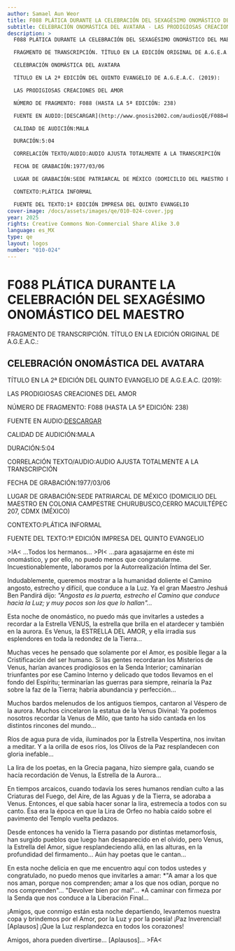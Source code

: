 ```yaml
---
author: Samael Aun Weor
title: F088 PLÁTICA DURANTE LA CELEBRACIÓN DEL SEXAGÉSIMO ONOMÁSTICO DEL MAESTRO
subtitle: CELEBRACIÓN ONOMÁSTICA DEL AVATARA - LAS PRODIGIOSAS CREACIONES DEL AMOR
description: >
  F088 PLÁTICA DURANTE LA CELEBRACIÓN DEL SEXAGÉSIMO ONOMÁSTICO DEL MAESTRO

  FRAGMENTO DE TRANSCRIPCIÓN. TÍTULO EN LA EDICIÓN ORIGINAL DE A.G.E.A.C.:

  CELEBRACIÓN ONOMÁSTICA DEL AVATARA

  TÍTULO EN LA 2ª EDICIÓN DEL QUINTO EVANGELIO DE A.G.E.A.C. (2019):

  LAS PRODIGIOSAS CREACIONES DEL AMOR

  NÚMERO DE FRAGMENTO: F088 (HASTA LA 5ª EDICIÓN: 238)

  FUENTE EN AUDIO:[DESCARGAR](http://www.gnosis2002.com/audiosQE/F088=PLATICA-DURANTE-LA-CELEBRACION-DEL-SEXAGESIMO-ONOMASTICO-DEL-MAESTRO.zip)

  CALIDAD DE AUDICIÓN:MALA

  DURACIÓN:5:04

  CORRELACIÓN TEXTO/AUDIO:AUDIO AJUSTA TOTALMENTE A LA TRANSCRIPCIÓN

  FECHA DE GRABACIÓN:1977/03/06

  LUGAR DE GRABACIÓN:SEDE PATRIARCAL DE MÉXICO (DOMICILIO DEL MAESTRO EN COLONIA CAMPESTRE CHURUBUSCO,CERRO MACUILTÉPEC 207, CDMX (MÉXICO)

  CONTEXTO:PLÁTICA INFORMAL

  FUENTE DEL TEXTO:1ª EDICIÓN IMPRESA DEL QUINTO EVANGELIO
cover-image: /docs/assets/images/qe/010-024-cover.jpg
year: 2025
rights: Creative Commons Non-Commercial Share Alike 3.0
language: es_MX
type: qe
layout: logos
number: "010-024"
---
```

# F088 PLÁTICA DURANTE LA CELEBRACIÓN DEL SEXAGÉSIMO ONOMÁSTICO DEL MAESTRO

FRAGMENTO DE TRANSCRIPCIÓN. TÍTULO EN LA EDICIÓN ORIGINAL DE A.G.E.A.C.:

## CELEBRACIÓN ONOMÁSTICA DEL AVATARA

TÍTULO EN LA 2ª EDICIÓN DEL QUINTO EVANGELIO DE A.G.E.A.C. (2019):

LAS PRODIGIOSAS CREACIONES DEL AMOR

NÚMERO DE FRAGMENTO: F088 (HASTA LA 5ª EDICIÓN: 238)

FUENTE EN AUDIO:[DESCARGAR](http://www.gnosis2002.com/audiosQE/F088=PLATICA-DURANTE-LA-CELEBRACION-DEL-SEXAGESIMO-ONOMASTICO-DEL-MAESTRO.zip)

CALIDAD DE AUDICIÓN:MALA

DURACIÓN:5:04

CORRELACIÓN TEXTO/AUDIO:AUDIO AJUSTA TOTALMENTE A LA TRANSCRIPCIÓN

FECHA DE GRABACIÓN:1977/03/06

LUGAR DE GRABACIÓN:SEDE PATRIARCAL DE MÉXICO (DOMICILIO DEL MAESTRO EN COLONIA CAMPESTRE CHURUBUSCO,CERRO MACUILTÉPEC 207, CDMX (MÉXICO)

CONTEXTO:PLÁTICA INFORMAL

FUENTE DEL TEXTO:1ª EDICIÓN IMPRESA DEL QUINTO EVANGELIO

\>IA< ...Todos los hermanos... \>PI< ...para agasajarme en éste mi onomástico, y por ello, no puedo menos que congratularme. Incuestionablemente, laboramos por la Autorrealización Íntima del Ser.

Indudablemente, queremos mostrar a la humanidad doliente el Camino angosto, estrecho y difícil, que conduce a la Luz. Ya el gran Maestro Jeshuá Ben Pandirá dijo: *"Angosta es la puerta, estrecho el Camino que conduce hacia la Luz; y muy pocos son los que lo hallan"...*

Esta noche de onomástico, no puedo más que invitarles a ustedes a recordar a la Estrella VENUS, la estrella que brilla en el atardecer y también en la aurora. Es Venus, la ESTRELLA DEL AMOR, y ella irradia sus esplendores en toda la redondez de la Tierra...

Muchas veces he pensado que solamente por el Amor, es posible llegar a la Cristificación del ser humano. Si las gentes recordaran los Misterios de Venus, harían avances prodigiosos en la Senda Interior; caminarían triunfantes por ese Camino Interno y delicado que todos llevamos en el fondo del Espíritu; terminarían las guerras para siempre, reinaría la Paz sobre la faz de la Tierra; habría abundancia y perfección...

Muchos bardos melenudos de los antiguos tiempos, cantaron al Véspero de la aurora. Muchos cincelaron la estatua de la Venus Divinal: Ya podemos nosotros recordar la Venus de Milo, que tanto ha sido cantada en los distintos rincones del mundo...

Ríos de agua pura de vida, iluminados por la Estrella Vespertina, nos invitan a meditar. Y a la orilla de esos ríos, los Olivos de la Paz resplandecen con gloria inefable...

La lira de los poetas, en la Grecia pagana, hizo siempre gala, cuando se hacía recordación de Venus, la Estrella de la Aurora...

En tiempos arcaicos, cuando todavía los seres humanos rendían culto a las Criaturas del Fuego, del Aire, de las Aguas y de la Tierra, se adoraba a Venus. Entonces, el que sabía hacer sonar la lira, estremecía a todos con su canto. Ésa era la época en que la Lira de Orfeo no había caído sobre el pavimento del Templo vuelta pedazos.

Desde entonces ha venido la Tierra pasando por distintas metamorfosis, han surgido pueblos que luego han desaparecido en el olvido, pero Venus, la Estrella del Amor, sigue resplandeciendo allá, en las alturas, en la profundidad del firmamento... Aún hay poetas que le cantan...

En esta noche delicia en que me encuentro aquí con todos ustedes y congratulado, no puedo menos que invitarles a amar: *"A amar a los que nos aman, porque nos comprenden; amar a los que nos odian, porque no nos comprenden"... "Devolver bien por mal"... *A caminar con firmeza por la Senda que nos conduce a la Liberación Final...

¡Amigos, que conmigo están esta noche departiendo, levantemos nuestra copa y brindemos por el Amor, por la Luz y por la poesía! ¡Paz Inverencial! [Aplausos] ¡Que la Luz resplandezca en todos los corazones!

Amigos, ahora pueden divertirse... [Aplausos]... \>FA<


